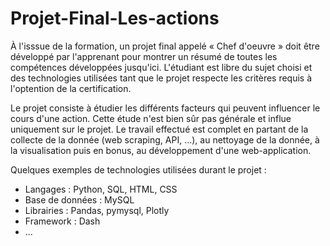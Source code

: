 # Projet-Final-Les-actions

À l'isssue de la formation, un projet final appelé « Chef d'oeuvre » doit être développé par l'apprenant pour montrer un résumé de toutes les compétences développées jusqu'ici. L'étudiant est libre du sujet choisi et des technologies utilisées tant que le projet respecte les critères requis à l'optention de la certification.

Le projet consiste à étudier les différents facteurs qui peuvent influencer le cours d'une action. Cette étude n'est bien sûr pas générale et influe uniquement sur le projet. Le travail effectué est complet en partant de la collecte de la donnée (web scraping, API, ...), au nettoyage de la donnée, à la visualisation puis en bonus, au développement d'une web-application.

Quelques exemples de technologies utilisées durant le projet :
- Langages : Python, SQL, HTML, CSS
- Base de données : MySQL
- Librairies : Pandas, pymysql, Plotly
- Framework : Dash
- ...
